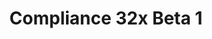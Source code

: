 ---
layout: post
title: Compliance 32x Beta 1
permalink: /compliance32x/B1
comments: true
comments-id: 1.16.5-32x-Beta-1
header-img: https://database.faithfulpack.net/images/website/posts/32x/B1.jpg

long_text: The big day has finally come! After seven long weeks in Alpha, <strong>Compliance 32x is finally entering its Beta stage!</strong> It was beautiful to see the pack evolve so far, and now the future is looking even brighter than before. <br> We have also finished the <a href="https://gist.github.com/Pomik108/2257f47eb42350ba39fc6ec32548448c">texture guidelines</a>, which are effective immediately, so from now on every texture submitted will have to follow them. If you've got any feedback, please say it in our Discord! <br> Due to this, the main aim of the Beta stage will be to fill in the missing textures and replace the remaining placeholders. <br> And as always, here is the changelog.

main_changelog: changelogs/compliance32

download:
  - Java - 1.16.5 (GitHub):
    - https://github.com/Faithful-Resource-Pack/Resource-Pack-32x/releases/download/beta-1/Compliance-32x-Java-Beta-1.zip
  - Java - 1.16.5 (CurseForge):
    - https://www.curseforge.com/minecraft/texture-packs/faithful-32x/download/3186879
  - Bedrock - 1.16.200 (GitHub):
    - https://github.com/Faithful-Resource-Pack/Resource-Pack-32x/releases/download/beta-1/Compliance-32x-Bedrock-Beta-1.mcpack

---